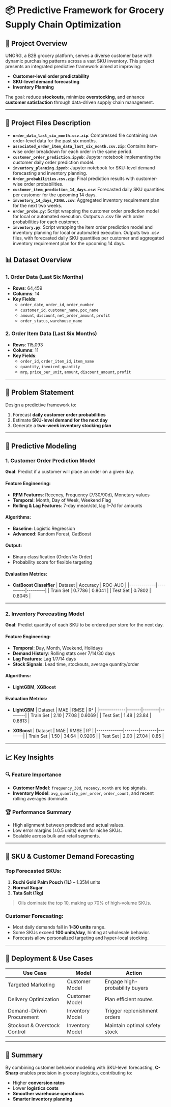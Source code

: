 
# 📦 Predictive Framework for Grocery Supply Chain Optimization

## 🚀 Project Overview

UNORG, a B2B grocery platform, serves a diverse customer base with dynamic purchasing patterns across a vast SKU inventory. This project presents an integrated predictive framework aimed at improving:

- **Customer-level order predictability**
- **SKU-level demand forecasting**
- **Inventory Planning**

The goal: reduce **stockouts**, minimize **overstocking**, and enhance **customer satisfaction** through data-driven supply chain management.

---

## 📂 Project Files Description

- **`order_data_last_six_month.csv.zip`**: Compressed file containing raw order-level data for the past six months.
- **`associated_order_item_data_last_six_month.csv.zip`**: Contains item-wise order breakdown for each order in the same period.
- **`customer_order_prediction.ipynb`**: Jupyter notebook implementing the customer daily order prediction model.
- **`inventory_planning.ipynb`**: Jupyter notebook for SKU-level demand forecasting and inventory planning.
- **`Order_probabilities.csv.zip`**: Final prediction results with customer-wise order probabilities.
- **`customer_item_prediction_14_days.csv`**: Forecasted daily SKU quantities per customer for the upcoming 14 days.
- **`inventory_14_days_FINAL.csv`**: Aggregated inventory requirement plan for the next two weeks.
- **`order_probs.py`**: Script wrapping the customer order prediction model for local or automated execution. Outputs a .csv file with order probabilities for each customer.
- **`inventory.py`**: Script wrapping the item order prediction model and inventory planning for local or automated execution. Outputs two .csv files, with forecasted daily SKU quantities per customer and aggregated inventory requirement plan for the upcoming 14 days.


## 📊 Dataset Overview

### 1. Order Data (Last Six Months)
- **Rows**: 64,459
- **Columns**: 14
- **Key Fields**:  
  - `order_date`, `order_id`, `order_number`
  - `customer_id`, `customer_name`, `poc_name`
  - `amount`, `discount`, `net_order_amount`, `profit`
  - `order_status`, `warehouse_name`

### 2. Order Item Data (Last Six Months)
- **Rows**: 115,093  
- **Columns**: 11  
- **Key Fields**:  
  - `order_id`, `order_item_id`, `item_name`
  - `quantity`, `invoiced_quantity`
  - `mrp`, `price_per_unit`, `amount`, `discount_amount`, `profit`

---

## 🎯 Problem Statement

Design a predictive framework to:
1. Forecast **daily customer order probabilities**
2. Estimate **SKU-level demand for the next day**
3. Generate a **two-week inventory stocking plan**

---

## 🤖 Predictive Modeling

### 1. Customer Order Prediction Model
**Goal**: Predict if a customer will place an order on a given day.

#### Feature Engineering:
- **RFM Features**: Recency, Frequency (7/30/90d), Monetary values
- **Temporal**: Month, Day of Week, Weekend Flag
- **Rolling & Lag Features**: 7-day mean/std, lag 1–7d for amounts

#### Algorithms:
- **Baseline**: Logistic Regression
- **Advanced**: Random Forest, CatBoost

#### Output:
- Binary classification (Order/No Order)
- Probability score for flexible targeting

#### Evaluation Metrics:
- **CatBoost Classifier**
  | Dataset     | Accuracy | ROC-AUC |
  |-------------|----------|---------|
  | Train Set   | 0.7786   | 0.8041  |
  | Test Set    | 0.7802   | 0.8045  |

---

### 2. Inventory Forecasting Model
**Goal**: Predict quantity of each SKU to be ordered per store for the next day.

#### Feature Engineering:
- **Temporal**: Day, Month, Weekend, Holidays
- **Demand History**: Rolling stats over 7/14/30 days
- **Lag Features**: Lag 1/7/14 days
- **Stock Signals**: Lead time, stockouts, average quantity/order

#### Algorithms:
- **LightGBM**, **XGBoost**

#### Evaluation Metrics:
- **LightGBM**
  | Dataset     | MAE   | RMSE   | R²     |
  |-------------|-------|--------|--------|
  | Train Set   | 2.10  | 77.08  | 0.6069 |
  | Test Set    | 1.48  | 23.84  | 0.8813 |

- **XGBoost**
  | Dataset     | MAE   | RMSE   | R²     |
  |-------------|-------|--------|--------|
  | Train Set   | 1.50  | 34.64  | 0.9206 |
  | Test Set    | 2.00  | 27.04  | 0.85   |

---

## 📈 Key Insights

### 🔍 Feature Importance
- **Customer Model**: `frequency_30d`, `recency`, `month` are top signals.
- **Inventory Model**: `avg_quantity_per_order`, `order_count`, and recent rolling averages dominate.

### 🏆 Performance Summary
- High alignment between predicted and actual values.
- Low error margins (±0.5 units) even for niche SKUs.
- Scalable across bulk and retail segments.

---

## 🛒 SKU & Customer Demand Forecasting

### Top Forecasted SKUs:
1. **Ruchi Gold Palm Pouch (1L)** – 1.35M units
2. **Normal Sugar**
3. **Tata Salt (1kg)**  
> Oils dominate the top 10, making up 70% of high-volume SKUs.

### Customer Forecasting:
- Most daily demands fall in **1–30 units** range.
- Some SKUs exceed **100 units/day**, hinting at wholesale behavior.
- Forecasts allow personalized targeting and hyper-local stocking.

---

## 🧠 Deployment & Use Cases

| Use Case | Model | Action |
|----------|-------|--------|
| Targeted Marketing | Customer Model | Engage high-probability buyers |
| Delivery Optimization | Customer Model | Plan efficient routes |
| Demand-Driven Procurement | Inventory Model | Trigger replenishment orders |
| Stockout & Overstock Control | Inventory Model | Maintain optimal safety stock |

---

## 📌 Summary

By combining customer behavior modeling with SKU-level forecasting, **C-Sharp** enables precision in grocery logistics, contributing to:
- Higher **conversion rates**
- Lower **logistics costs**
- **Smoother warehouse operations**
- **Smarter inventory planning**
